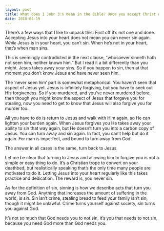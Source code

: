 ```yaml
---
layout: post
title: What does 1 John 3:6 mean in the Bible? Once you accept Christ do you no longer sin? What is the pure definition of the word sin?
date: 2018-04-19
---
```


<p>There’s a few ways that I like to unpack this. First off it’s not one and done. Accepting Jesus into your heart does not mean you can never sin again. <i>While</i> Jesus is in your heart, you can’t sin. When he’s not in your heart, that’s when man sins.</p><p>This is seemingly contradicted in the next clause, “whosoever sinneth hath not seen him, neither known him.” But I read it a bit differently than you might. Jesus takes away your sins. So if you happen to sin, then at that moment you don’t know Jesus and have never seen him.</p><p>The ‘never seen him’ part is somewhat metaphorical. You haven’t seen that aspect of Jesus yet. Jesus is infinitely forgiving, but you have to seek out His forgiveness. So if you murdered, and you’ve never murdered before, then though you might know the aspect of Jesus that forgave you for stealing, now you need to get to know that Jesus will also forgive you for murder too.</p><p>All you have to do is return to Jesus and walk with Him again, so He can lighten your burden again. When Jesus forgives you He takes away your ability to sin that way again, but He doesn’t turn you into a carbon copy of Jesus. You can turn away and sin again. In fact, you can’t help but do it again. For man is imperfect, and bound to turn away from God.</p><p>The answer in all cases is the same, turn back to Jesus.</p><p>Let me be clear that turning to Jesus and allowing him to forgive you is not a simple or easy thing to do. It’s a Christian trope to convert on your deathbed, but realistically speaking that’s the only time many people are motivated to do it. Letting Jesus into your heart regularly like this takes practice and dedication. The reward is, you never sin.</p><p>As for the definition of sin, sinning is how we describe acts that turn you away from God. Anything that increases the amount of suffering in the world, is sin. Sin isn’t crime, stealing bread to feed your family isn’t sin, though it might be unlawful. Crime turns yourself against society, sin turns you against God.</p><p>It’s not so much that God needs you to not sin, it’s you that needs to not sin, because you need God more than God needs you.</p>

